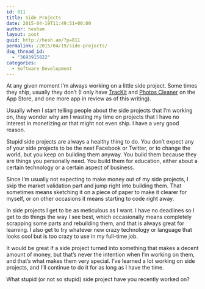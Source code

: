 ```yaml
---
id: 811
title: Side Projects
date: 2015-04-19T11:49:51+00:00
author: hesham
layout: post
guid: http://hesh.am/?p=811
permalink: /2015/04/19/side-projects/
dsq_thread_id:
  - "3693915822"
categories:
  - Software Development
---
```

<p class="p1">
  At any given moment I&#8217;m always working on a little side project. Some times they ship, usually they don&#8217;t (I only have <a href="https://itunes.apple.com/app/id684374465">TracKit</a> and <a href="https://itunes.apple.com/app/id974985042">Photos Cleaner</a> on the App Store, and one more app in review as of this writing).
</p>

<p class="p1">
  Usually when I start telling people about the side projects that I&#8217;m working on, they wonder why am I wasting my time on projects that I have no interest in monetizing or that might not even ship. I have a very good reason.
</p>

<p class="p1">
  Stupid side projects are always a healthy thing to do. You don&#8217;t expect any of your side projects to be the next Facebook or Twitter, or to change the world, but you keep on building them anyway. You build them because they are things you personally need. You build them for education, either about a certain technology or a certain aspect of business.
</p>

<p class="p1">
  Since I&#8217;m usually not expecting to make money out of my side projects, I skip the market validation part and jump right into building them. That sometimes means sketching it on a piece of paper to make it clearer for myself, or on other occasions it means starting to code right away.
</p>

<p class="p1">
  In side projects I get to be as meticulous as I want. I have no deadlines so I get to do things the way I see best, which occasionally means completely scrapping some parts and rebuilding them, and that is always great for learning. I also get to try whatever new crazy technology or language that looks cool but is too crazy to use in my full-time job.
</p>

<p class="p1">
  It would be great if a side project turned into something that makes a decent amount of money, but that&#8217;s never the intention when I&#8217;m working on them, and that&#8217;s what makes them very special. I&#8217;ve learned a lot working on side projects, and I&#8217;ll continue to do it for as long as I have the time.
</p>

<p class="p1">
  What stupid (or not so stupid) side project have you recently worked on?
</p>